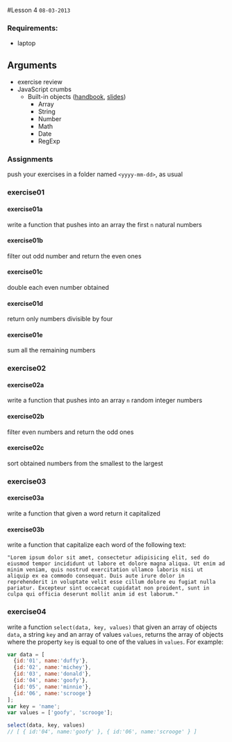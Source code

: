 #Lesson 4
`08-03-2013`

### Requirements:

* laptop

## Arguments

* exercise review
* JavaScript crumbs
  - Built-in objects ([handbook](https://github.com/cvdlab/javascript-crumbs/blob/master/chapters/built-in/Readme.md), [slides](http://apily.io/slidify?md=https://raw.github.com/cvdlab/javascript-crumbs-slides/master/chapters/built-ins/Readme.md))
      - Array
      - String
      - Number
      - Math
      - Date
      - RegExp

### Assignments
push your exercises in a folder named `<yyyy-mm-dd>`, as usual

### exercise01

#### exercise01a

write a function that pushes into an array the first `n` natural numbers

#### exercise01b

filter out odd number and return the even ones

#### exercise01c

double each even number obtained

#### exercise01d

return only numbers divisible by four

#### exercise01e

sum all the remaining numbers

### exercise02

#### exercise02a

write a function that pushes into an array `n` random integer numbers

#### exercise02b

filter even numbers and return the odd ones

#### exercise02c

sort obtained numbers from the smallest to the largest


### exercise03

#### exercise03a

write a function that given a word return it capitalized

#### exercise03b

write a function that capitalize each word of the following text:

```
"Lorem ipsum dolor sit amet, consectetur adipisicing elit, sed do eiusmod tempor incididunt ut labore et dolore magna aliqua. Ut enim ad minim veniam, quis nostrud exercitation ullamco laboris nisi ut aliquip ex ea commodo consequat. Duis aute irure dolor in reprehenderit in voluptate velit esse cillum dolore eu fugiat nulla pariatur. Excepteur sint occaecat cupidatat non proident, sunt in culpa qui officia deserunt mollit anim id est laborum."
```

### exercise04

write a function `select(data, key, values)` that given an array of objects `data`, a string `key` and an array of values `values`, returns the array of objects where the property `key` is equal to one of the values in `values`. For example:

```js
var data = [
  {id:'01', name:'duffy'},
  {id:'02', name:'michey'},
  {id:'03', name:'donald'},
  {id:'04', name:'goofy'},
  {id:'05', name:'minnie'},
  {id:'06', name:'scrooge'}
];
var key = 'name';
var values = ['goofy', 'scrooge'];

select(data, key, values)
// [ { id:'04', name:'goofy' }, { id:'06', name:'scrooge' } ]
```
